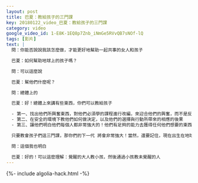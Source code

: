 ```yaml
---
layout: post
title: 巴夏：教給孩子的三門課
key: 20180122_video_巴夏：教給孩子的三門課
category: video
google_video_id: 1-E8K-1EQ8p7Znb_iNmGe5RVvQB7sNOf-lQ
tags: [影片]
text: |
  問：你能否說說我該怎麼做，才能更好地幫助一起共事的女人和孩子

  巴夏：如何幫助地球上的孩子嗎？

  問：可以這麼說

  巴夏：幫他們什麼呢？

  問：總體上的

  巴夏：好！總體上來講有些東西，你們可以教給孩子

  - 第一、找出他們所興奮東西，對他們必須學的課程進行改編，來迎合他們的興奮，而不是反過來（讓學生適應課程）
  - 第二、在安全的環境下教他們如何做決定，以及他們的選擇與行動所帶來的相應的後果
  - 第三、讓他們明白他們每個人都非常強大的！他們有足夠的能力去獲得任何他們想要的東西，而不需要通過傷害自己或者他人。

  只要教會孩子們這三門課，那你們的下一代 將會非常強大！當然，還要記住，現在出生在地球上的兒童，不僅僅只是新一代兒童，他們其實是新物種（新新人類），他們並沒有像你們一樣忘記「我是誰」，所以，其中一個你們可以教他們的，是如何，教你們，你是誰，通過聽他們，看他們對「我是誰」，比成年人都懂得多得多這個事實

  問：這個我也明白

  巴夏：好的！可以這麼理解：覺醒的大人教小孩，然後通過小孩教未覺醒的人
---
```


{%- include algolia-hack.html -%}
